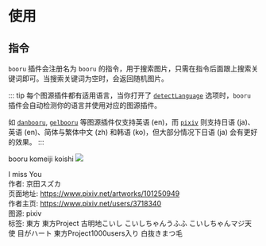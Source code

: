 # 使用

## 指令

`booru` 插件会注册名为 `booru` 的指令，用于搜索图片，只需在指令后面跟上搜索关键词即可。当搜索关键词为空时，会返回随机图片。

::: tip
每个图源插件都有适用语言，当你打开了 [`detectLanguage`](./config.md#detectlanguage) 选项时，`booru` 插件会自动检测你的语言并使用对应的图源插件。

如 [`danbooru`](./plugins/danbooru.md), [`gelbooru`](./plugins/gelbooru.md) 等图源插件仅支持英语 (en)，而 [`pixiv`](./plugins/pixiv.md) 则支持日语 (ja)、英语 (en)、简体与繁体中文 (zh) 和韩语 (ko)，但大部分情况下日语 (ja) 会有更好的效果。
:::

<chat-panel>
<chat-message nickname="Alice">booru komeiji koishi</chat-message>
<chat-message nickname="Koishi">
<picture>
  <source srcset="https://pixiv.nl/101250949.jpg" />
  <source srcset="https://pixiv.re/101250949.jpg" />
  <img src="https://pixiv.cat/101250949.jpg">
</picture>

I miss You <br>
作者: 京田スズカ <br>
页面地址: https://www.pixiv.net/artworks/101250949 <br>
作者主页: https://www.pixiv.net/users/3718340 <br>
图源: pixiv <br>
标签: 東方 東方Project 古明地こいし こいしちゃんうふふ こいしちゃんマジ天使 目がハート 東方Project1000users入り 白抜きまつ毛 <br>
</chat-message>
</chat-panel>
